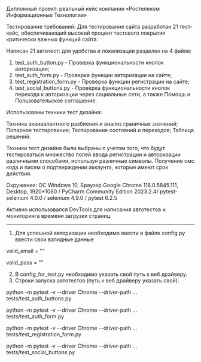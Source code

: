 Дипломный проект: реальный кейс компании «Ростелеком Информационные Технологии»

Тестирование требований: 
Для тестирование сайта разработан 21 тест-кейс, обеспечивающий высокий процент тестового покрытия критически важных функций сайта.

Написан 21 автотест: для удобства и локализации разделен на 4 файла: 
1) test_auth_button.py - Проверка функциональности кнопок авторизации;
2) test_auth_form.py - Проверка функции авторизации на сайте;
3) test_registration_form.py - Проверка функции регистрации на сайте;
4) test_social_buttons.py - Проверка функциональности кнопок перехода к авторизации через социальные сети, а также Помощь и Пользовательское соглашение.

Использованы техники тест дизайна:

Техника эквивалентного разбиения и анализ граничных значений; Попарное тестирование; Тестирование состояний и переходов; Таблица решений.

Техники тест дизайна были выбраны с учетом того, что будут тестироваться множество полей ввода регистрации и авторизации различными способами, используя различные символы. Получение смс кода и писем о подтверждении аккаунта, которые имеют срок действия.

Окружение: ОС Windows 10, Браузер Google Chrome 116.0.5845.111, Desktop, 1920*1080 / PyCharm Community Edition 2023.2.4/ pytest-selenium 4.0.0 /
selenium 4.9.0 / pytest 6.2.5 

Активно использовался DevTools для написания автотестов и мониторинга времени загрузки страниц.

----------------------------------------------------

1. Для успешной авторизации необходимо ввести в файле config.py ввести свои валидные данные

valid_email = ""

valid_pass = ""

2. В config_for_test.py необходимо указать свой путь к веб драйверу.
3. Строки запуска автотестов (путь к веб драйверу указать свой):

python -m pytest -v --driver Chrome --driver-path ... tests/test_auth_buttons.py

python -m pytest -v --driver Chrome --driver-path ... tests/test_auth_form.py

python -m pytest -v --driver Chrome --driver-path ... tests/test_registration_form.py

python -m pytest -v --driver Chrome --driver-path ... tests/test_social_buttons.py
